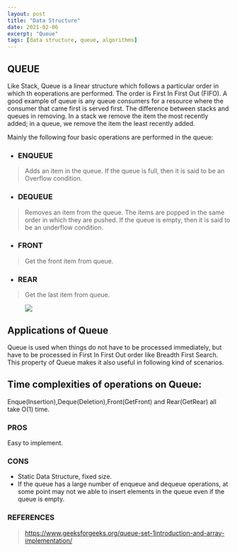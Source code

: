 ```yaml
---
layout: post
title: "Data Structure"
date: 2021-02-06
excerpt: "Queue"
tags: [data structure, queue, algorithms]
---
```


## QUEUE
Like Stack, Queue is a linear structure which follows a particular order in which th eoperations are performed. The order is First In First Out (FIFO). A good example of queue is any queue consumers for a resource where the consumer that came first is served first. The difference between stacks and queues in removing. In a stack we remove the item the most recently added; in a queue, we remove the item the least recently added.

Mainly the following four basic operations are performed in the queue:
* ### ENQUEUE
>Adds an item in the queue. If the queue is full, then it is said to be an Overflow condition.

* ### DEQUEUE
>Removes an item from the queue. The items are popped in the same order in which they are pushed. If the queue is empty, then it is said to be an underflow condition.

* ### FRONT
>Get the front item from queue.

* ### REAR
>Get the last item from queue.

<figure>
	<a href="https://media.geeksforgeeks.org/wp-content/cdn-uploads/gq/2014/02/Queue.png"><img src="https://media.geeksforgeeks.org/wp-content/cdn-uploads/gq/2014/02/Queue.png"></a>
</figure>

## Applications of Queue
Queue is used when things do not have to be processed immediately, but have to be processed in First In First Out order like Breadth First Search. This property of Queue makes it also useful in following kind of scenarios.

## Time complexities of operations on Queue:
Enque(Insertion),Deque(Deletion),Front(GetFront) and Rear(GetRear) all take O(1) time.

### PROS
Easy to implement.

### CONS
* Static Data Structure, fixed size.
* If the queue has a large number of enqueue and dequeue operations, at some point may not we able to insert elements in the queue even if the queue is empty. 

### REFERENCES
>https://www.geeksforgeeks.org/queue-set-1introduction-and-array-implementation/